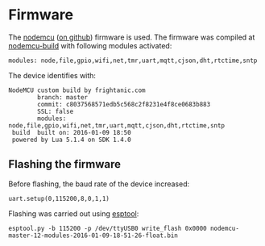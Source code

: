 Firmware========The [nodemcu](http://nodemcu.com/index_en.html) ([on github](https://github.com/nodemcu/nodemcu-firmware)) firmware is used.The firmware was compiled at [nodemcu-build](http://nodemcu-build.com/) with following modules activated:```modules: node,file,gpio,wifi,net,tmr,uart,mqtt,cjson,dht,rtctime,sntp```The device identifies with:```NodeMCU custom build by frightanic.com        branch: master        commit: c8037568571edb5c568c2f8231e4f8ce0683b883        SSL: false        modules: node,file,gpio,wifi,net,tmr,uart,mqtt,cjson,dht,rtctime,sntp build  built on: 2016-01-09 18:50 powered by Lua 5.1.4 on SDK 1.4.0```Flashing the firmware---------------------Before flashing, the baud rate of the device increased:```uart.setup(0,115200,8,0,1,1)```Flashing was carried out using [esptool](https://github.com/themadinventor/esptool):```esptool.py -b 115200 -p /dev/ttyUSB0 write_flash 0x0000 nodemcu-master-12-modules-2016-01-09-18-51-26-float.bin```